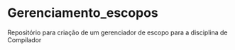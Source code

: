 # Gerenciamento_escopos
Repositório para criação de um gerenciador de escopo para a disciplina de Compilador
